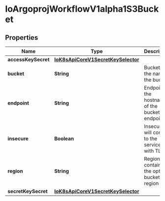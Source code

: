 
# IoArgoprojWorkflowV1alpha1S3Bucket

## Properties
Name | Type | Description | Notes
------------ | ------------- | ------------- | -------------
**accessKeySecret** | [**IoK8sApiCoreV1SecretKeySelector**](IoK8sApiCoreV1SecretKeySelector.md) |  | 
**bucket** | **String** | Bucket is the name of the bucket | 
**endpoint** | **String** | Endpoint is the hostname of the bucket endpoint | 
**insecure** | **Boolean** | Insecure will connect to the service with TLS |  [optional]
**region** | **String** | Region contains the optional bucket region |  [optional]
**secretKeySecret** | [**IoK8sApiCoreV1SecretKeySelector**](IoK8sApiCoreV1SecretKeySelector.md) |  | 



